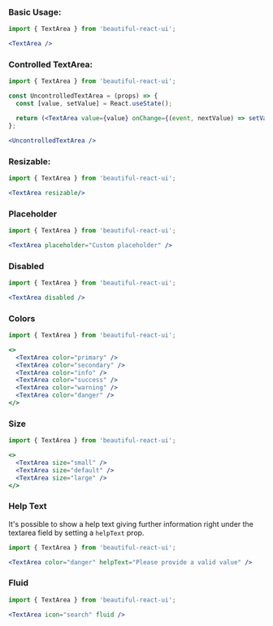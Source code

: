 ### Basic Usage:

```jsx
import { TextArea } from 'beautiful-react-ui';

<TextArea />
```

### Controlled TextArea:

```jsx
import { TextArea } from 'beautiful-react-ui';

const UncontrolledTextArea = (props) => {
  const [value, setValue] = React.useState();

  return (<TextArea value={value} onChange={(event, nextValue) => setValue(nextValue)} />);
};

<UncontrolledTextArea />
```

### Resizable:

```jsx
import { TextArea } from 'beautiful-react-ui';

<TextArea resizable/>
```

### Placeholder

```jsx
import { TextArea } from 'beautiful-react-ui';

<TextArea placeholder="Custom placeholder" />
```

### Disabled

```jsx
import { TextArea } from 'beautiful-react-ui';

<TextArea disabled />
```

### Colors

```jsx
import { TextArea } from 'beautiful-react-ui';

<>
  <TextArea color="primary" />
  <TextArea color="secondary" />
  <TextArea color="info" />
  <TextArea color="success" />
  <TextArea color="warning" />
  <TextArea color="danger" />
</>
```

### Size

```jsx
import { TextArea } from 'beautiful-react-ui';

<>
  <TextArea size="small" />
  <TextArea size="default" />
  <TextArea size="large" />
</>
```

### Help Text

It's possible to show a help text giving further information right under the textarea field
by setting a `helpText` prop.

```jsx
import { TextArea } from 'beautiful-react-ui';

<TextArea color="danger" helpText="Please provide a valid value" />
```


### Fluid

```jsx
import { TextArea } from 'beautiful-react-ui';

<TextArea icon="search" fluid />
```
